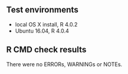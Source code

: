 ## Test environments
* local OS X install, R 4.0.2
* Ubuntu 16.04, R 4.0.4

## R CMD check results
There were no ERRORs, WARNINGs or NOTEs. 
